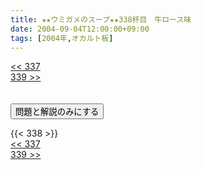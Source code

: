 ```yaml
---
title: ★★ウミガメのスープ★★338杯目　牛ロース味
date: 2004-09-04T12:00:00+09:00
tags: [2004年,オカルト板]
---
```

<div class="th_left"><a href="../337"><< 337</a></div>
<div class="th_right"><a href="../339">339 >></a></div>
<br><br>
<script src="../../js/cupsoup.js"></script>
<form>
<input type="button" value="問題と解説のみにする" onClick="toggleCupsoup()">
</form>
{{< 338 >}}
<div class="th_left"><a href="../337"><< 337</a></div>
<div class="th_right"><a href="../339">339 >></a></div>